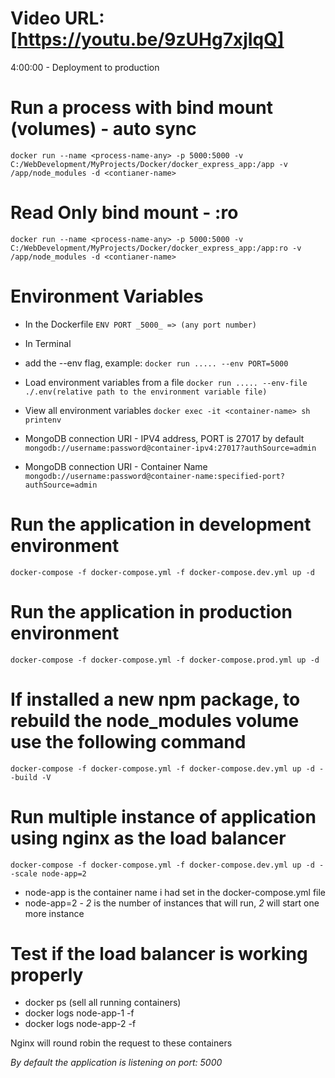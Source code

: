 # Video URL: [https://youtu.be/9zUHg7xjIqQ]

4:00:00 - Deployment to production

# Run a process with bind mount (volumes) - auto sync

`docker run --name <process-name-any> -p 5000:5000 -v C:/WebDevelopment/MyProjects/Docker/docker_express_app:/app -v /app/node_modules -d <contianer-name>`

# Read Only bind mount - :ro

`docker run --name <process-name-any> -p 5000:5000 -v C:/WebDevelopment/MyProjects/Docker/docker_express_app:/app:ro -v /app/node_modules -d <contianer-name>`

# Environment Variables

- In the Dockerfile
  `ENV PORT _5000_ => (any port number)`

- In Terminal
- add the --env flag, example:
  `docker run ..... --env PORT=5000`

- Load environment variables from a file
  `docker run ..... --env-file ./.env(relative path to the environment variable file)`

- View all environment variables
  `docker exec -it <container-name> sh`
  `printenv`

- MongoDB connection URI - IPV4 address, PORT is 27017 by default
  `mongodb://username:password@container-ipv4:27017?authSource=admin`
- MongoDB connection URI - Container Name
  `mongodb://username:password@container-name:specified-port?authSource=admin`

# Run the application in development environment

`docker-compose -f docker-compose.yml -f docker-compose.dev.yml up -d`

# Run the application in production environment

`docker-compose -f docker-compose.yml -f docker-compose.prod.yml up -d`

# If installed a new npm package, to rebuild the node_modules volume use the following command

`docker-compose -f docker-compose.yml -f docker-compose.dev.yml up -d --build -V`

# Run multiple instance of application using nginx as the load balancer

`docker-compose -f docker-compose.yml -f docker-compose.dev.yml up -d --scale node-app=2`

- node-app is the container name i had set in the docker-compose.yml file
- node-app=2 - _2_ is the number of instances that will run, _2_ will start one more instance

# Test if the load balancer is working properly

- docker ps (sell all running containers)
- docker logs node-app-1 -f
- docker logs node-app-2 -f

Nginx will round robin the request to these containers

_By default the application is listening on port: 5000_
